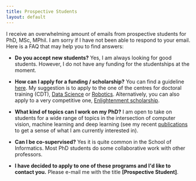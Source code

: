 ```yaml
---
title: Prospective Students 
layout: default
---
```

I receive an overwhelming amount of emails from prospective students for PhD, MSc, MPhil. I am sorry if I have not been able to respond to your email. Here is a FAQ that may help you to find answers:

- **Do you accept new students?** Yes, I am always looking for good students. However, I do not have any funding for the studentships at the moment.

- **How can I apply for a funding / scholarship?** You can find a guideline [here](https://www.ed.ac.uk/informatics/postgraduate/apply). My suggestion is to apply to the one of the centres for doctoral training (CDT), [Data Science](http://datascience.inf.ed.ac.uk/) or [Robotics](http://www.edinburgh-robotics.org/). Alternatively, you can also apply to a very competitive one, [Enlightenment scholarship](https://www.ed.ac.uk/student-funding/postgraduate/uk-eu/university-scholarships/enlightenment). 

- **What kind of topics can I work on my PhD?** I am open to take on students for a wide range of topics in the intersection of computer vision, machine learning and deep learning (see my recent [publications](../publications/index.html) to get a sense of what I am currently interested in).

- **Can I be co-supervised?** Yes it is quite common in the School of Informatics. Most PhD students do some collaborative work with other professors.

- **I have decided to apply to one of these programs and I'd like to contact you.** Please e-mail me with the title **[Prospective Student]**. 


<!---

## PhD Studentship: Computer vision and Machine learning in the University of Edinburgh

We are seeking an exceptional UK/EU PhD candidate to study in the prestigious in the Institute of Perception, Action and Behaviour ([IPAB](http://web.inf.ed.ac.uk/ipab)) at the University of Edinburgh. The successful candidate will have an opportunity to work on cutting-edge computer vision and machine learning research projects using Deep Learning. The goal of this project is to develop the next generation of deep learning systems for computer vision with a focus on multiple-task learning from videos. The successful candidate will have the opportunity to collaborate with leading computer vision and machine learning groups in the UK and Europe.

**PhD candidate requirements:** We are looking for creative and motivated applicants with, or expected to obtain soon, a 1st Class Honours degree in a relevant discipline, including Informatics, Computer Science, Electrical Engineering but not limited to. Basic programming skills (python, c++, MATLAB) are required. Previous experience on machine learning and computer vision, for example object and action classification, is appreciated but not a requirement.

**Funding:** This is a University of Edinburgh funded award and will provide an annual stipend for three years of £14,553 per year (subject to confirmation), plus University fees for UK/EU students. Any eligible non-EU candidates must fund the remainder of the overseas tuition fee.

**Application:** If you are interested in the position, please provide a CV, a personal statement detailing your research interests and reasons for applying (max 1 page), marks for your degree(s) and an email address for one academic reference. The application deadline is November 17, 2017 and the expected start date for the position is February 2018. All documents should be in electronic format and sent via e-mail to me with the title **[PhD Studentship Application]**. 

**Please only email me if you are a UK or EU citizen for this position unless you can pay the overseas tuition fee from your own budget.** -->
